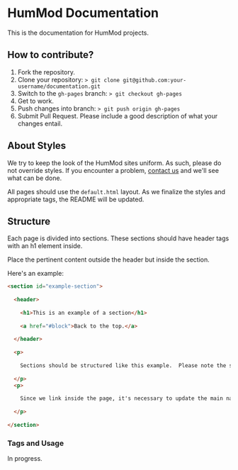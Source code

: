 # HumMod Documentation

This is the documentation for HumMod projects.

## How to contribute?
1. Fork the repository.
2. Clone your repository: `> git clone git@github.com:your-username/documentation.git`
3. Switch to the `gh-pages` branch: `> git checkout gh-pages`
4. Get to work.
5. Push changes into branch: `> git push origin gh-pages`
6. Submit Pull Request.  Please include a good description of what your changes entail.

## About Styles
We try to keep the look of the HumMod sites uniform.  As such, please do not override styles.  If you encounter a problem, [contact us](http://hummod.org/contact) and we'll see what can be done.

All pages should use the `default.html` layout.  As we finalize the styles and appropriate tags, the README will be updated.

## Structure
Each page is divided into sections.  These sections should have header tags with an h1 element inside.

Place the pertinent content outside the header but inside the section.

Here's an example:

```html
<section id="example-section">
  
  <header>
    
    <h1>This is an example of a section</h1>
    
    <a href="#block">Back to the top.</a>
    
  </header>
  
  <p>
    
    Sections should be structured like this example.  Please note the section, header, and h1 tags.  Further, the section has an id that corresponds to the sections header.  This unique id is used for linking within the page.
    
  </p>
  <p>
    
    Since we link inside the page, it's necessary to update the main nav group up top.
    
  </p>
  
</section>
``` 

### Tags and Usage
In progress.